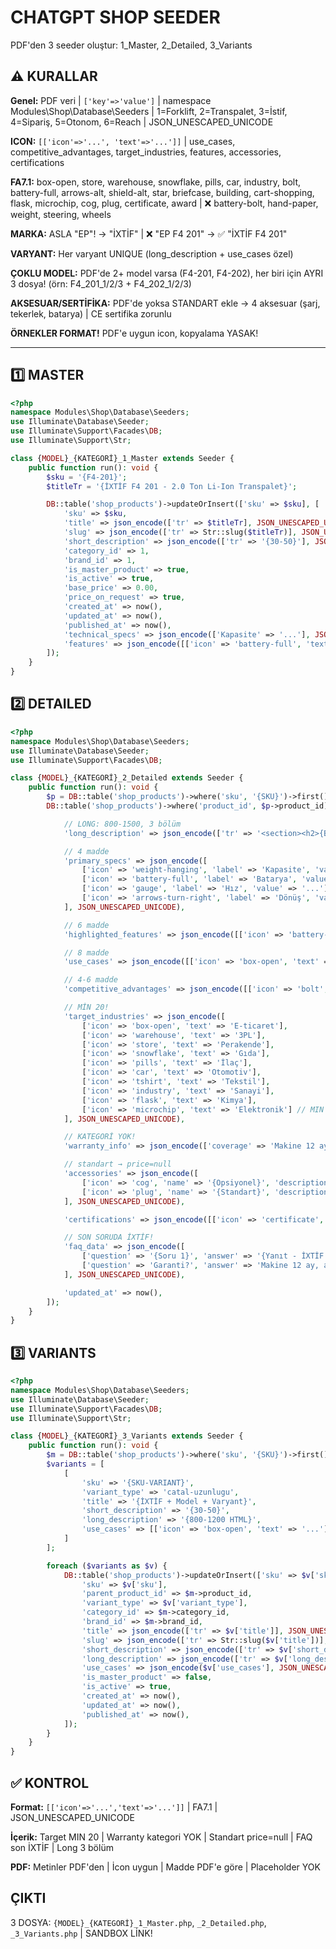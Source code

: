 # CHATGPT SHOP SEEDER

PDF'den 3 seeder oluştur: 1_Master, 2_Detailed, 3_Variants

## ⚠️ KURALLAR

**Genel:** PDF veri | `['key'=>'value']` | namespace Modules\Shop\Database\Seeders | 1=Forklift, 2=Transpalet, 3=İstif, 4=Sipariş, 5=Otonom, 6=Reach | JSON_UNESCAPED_UNICODE

**ICON:** `[['icon'=>'...', 'text'=>'...']]` | use_cases, competitive_advantages, target_industries, features, accessories, certifications

**FA7.1:** box-open, store, warehouse, snowflake, pills, car, industry, bolt, battery-full, arrows-alt, shield-alt, star, briefcase, building, cart-shopping, flask, microchip, cog, plug, certificate, award | ❌ battery-bolt, hand-paper, weight, steering, wheels

**MARKA:** ASLA "EP"! → "İXTİF" | ❌ "EP F4 201" → ✅ "İXTİF F4 201"

**VARYANT:** Her varyant UNIQUE (long_description + use_cases özel)

**ÇOKLU MODEL:** PDF'de 2+ model varsa (F4-201, F4-202), her biri için AYRI 3 dosya! (örn: F4_201_1/2/3 + F4_202_1/2/3)

**AKSESUAR/SERTİFİKA:** PDF'de yoksa STANDART ekle → 4 aksesuar (şarj, tekerlek, batarya) | CE sertifika zorunlu

**ÖRNEKLER FORMAT!** PDF'e uygun icon, kopyalama YASAK!

---

## 1️⃣ MASTER

```php
<?php
namespace Modules\Shop\Database\Seeders;
use Illuminate\Database\Seeder;
use Illuminate\Support\Facades\DB;
use Illuminate\Support\Str;

class {MODEL}_{KATEGORİ}_1_Master extends Seeder {
    public function run(): void {
        $sku = '{F4-201}';
        $titleTr = '{İXTİF F4 201 - 2.0 Ton Li-Ion Transpalet}';

        DB::table('shop_products')->updateOrInsert(['sku' => $sku], [
            'sku' => $sku,
            'title' => json_encode(['tr' => $titleTr], JSON_UNESCAPED_UNICODE),
            'slug' => json_encode(['tr' => Str::slug($titleTr)], JSON_UNESCAPED_UNICODE),
            'short_description' => json_encode(['tr' => '{30-50}'], JSON_UNESCAPED_UNICODE),
            'category_id' => 1,
            'brand_id' => 1,
            'is_master_product' => true,
            'is_active' => true,
            'base_price' => 0.00,
            'price_on_request' => true,
            'created_at' => now(),
            'updated_at' => now(),
            'published_at' => now(),
            'technical_specs' => json_encode(['Kapasite' => '...'], JSON_UNESCAPED_UNICODE),
            'features' => json_encode([['icon' => 'battery-full', 'text' => '...']], JSON_UNESCAPED_UNICODE), // 8x
        ]);
    }
}
```

## 2️⃣ DETAILED

```php
<?php
namespace Modules\Shop\Database\Seeders;
use Illuminate\Database\Seeder;
use Illuminate\Support\Facades\DB;

class {MODEL}_{KATEGORİ}_2_Detailed extends Seeder {
    public function run(): void {
        $p = DB::table('shop_products')->where('sku', '{SKU}')->first();
        DB::table('shop_products')->where('product_id', $p->product_id)->update([

            // LONG: 800-1500, 3 bölüm
            'long_description' => json_encode(['tr' => '<section><h2>{Başlık}</h2><p>{100-150}</p></section><section><h3>Teknik</h3><p>{200-300}</p></section><section><h3>Sonuç</h3><p>0216 755 3 555</p></section>'], JSON_UNESCAPED_UNICODE),

            // 4 madde
            'primary_specs' => json_encode([
                ['icon' => 'weight-hanging', 'label' => 'Kapasite', 'value' => '...'],
                ['icon' => 'battery-full', 'label' => 'Batarya', 'value' => '...'],
                ['icon' => 'gauge', 'label' => 'Hız', 'value' => '...'],
                ['icon' => 'arrows-turn-right', 'label' => 'Dönüş', 'value' => '...']
            ], JSON_UNESCAPED_UNICODE),

            // 6 madde
            'highlighted_features' => json_encode([['icon' => 'battery-full', 'title' => '...', 'description' => '...']], JSON_UNESCAPED_UNICODE),

            // 8 madde
            'use_cases' => json_encode([['icon' => 'box-open', 'text' => '...']], JSON_UNESCAPED_UNICODE),

            // 4-6 madde
            'competitive_advantages' => json_encode([['icon' => 'bolt', 'text' => '...']], JSON_UNESCAPED_UNICODE),

            // MİN 20!
            'target_industries' => json_encode([
                ['icon' => 'box-open', 'text' => 'E-ticaret'],
                ['icon' => 'warehouse', 'text' => '3PL'],
                ['icon' => 'store', 'text' => 'Perakende'],
                ['icon' => 'snowflake', 'text' => 'Gıda'],
                ['icon' => 'pills', 'text' => 'İlaç'],
                ['icon' => 'car', 'text' => 'Otomotiv'],
                ['icon' => 'tshirt', 'text' => 'Tekstil'],
                ['icon' => 'industry', 'text' => 'Sanayi'],
                ['icon' => 'flask', 'text' => 'Kimya'],
                ['icon' => 'microchip', 'text' => 'Elektronik'] // MIN 20
            ], JSON_UNESCAPED_UNICODE),

            // KATEGORİ YOK!
            'warranty_info' => json_encode(['coverage' => 'Makine 12 ay, Li-Ion batarya 24 ay garanti.', 'duration_months' => 12, 'battery_warranty_months' => 24], JSON_UNESCAPED_UNICODE),

            // standart → price=null
            'accessories' => json_encode([
                ['icon' => 'cog', 'name' => '{Opsiyonel}', 'description' => '...', 'is_standard' => false, 'price' => 'Talep üzerine'],
                ['icon' => 'plug', 'name' => '{Standart}', 'description' => '...', 'is_standard' => true, 'price' => null]
            ], JSON_UNESCAPED_UNICODE),

            'certifications' => json_encode([['icon' => 'certificate', 'name' => 'CE', 'year' => '2024', 'authority' => 'EU']], JSON_UNESCAPED_UNICODE),

            // SON SORUDA İXTİF!
            'faq_data' => json_encode([
                ['question' => '{Soru 1}', 'answer' => '{Yanıt - İXTİF YOK}'],
                ['question' => 'Garanti?', 'answer' => 'Makine 12 ay, akü 24 ay. İXTİF 0216 755 3 555.'] // 10-12, son İXTİF
            ], JSON_UNESCAPED_UNICODE),

            'updated_at' => now(),
        ]);
    }
}
```

## 3️⃣ VARIANTS

```php
<?php
namespace Modules\Shop\Database\Seeders;
use Illuminate\Database\Seeder;
use Illuminate\Support\Facades\DB;
use Illuminate\Support\Str;

class {MODEL}_{KATEGORİ}_3_Variants extends Seeder {
    public function run(): void {
        $m = DB::table('shop_products')->where('sku', '{SKU}')->first();
        $variants = [
            [
                'sku' => '{SKU-VARIANT}',
                'variant_type' => 'catal-uzunlugu',
                'title' => '{İXTİF + Model + Varyant}',
                'short_description' => '{30-50}',
                'long_description' => '{800-1200 HTML}',
                'use_cases' => [['icon' => 'box-open', 'text' => '...']] // 6x
            ]
        ];

        foreach ($variants as $v) {
            DB::table('shop_products')->updateOrInsert(['sku' => $v['sku']], [
                'sku' => $v['sku'],
                'parent_product_id' => $m->product_id,
                'variant_type' => $v['variant_type'],
                'category_id' => $m->category_id,
                'brand_id' => $m->brand_id,
                'title' => json_encode(['tr' => $v['title']], JSON_UNESCAPED_UNICODE),
                'slug' => json_encode(['tr' => Str::slug($v['title'])], JSON_UNESCAPED_UNICODE),
                'short_description' => json_encode(['tr' => $v['short_description']], JSON_UNESCAPED_UNICODE),
                'long_description' => json_encode(['tr' => $v['long_description']], JSON_UNESCAPED_UNICODE),
                'use_cases' => json_encode($v['use_cases'], JSON_UNESCAPED_UNICODE),
                'is_master_product' => false,
                'is_active' => true,
                'created_at' => now(),
                'updated_at' => now(),
                'published_at' => now(),
            ]);
        }
    }
}
```

## ✅ KONTROL

**Format:** `[['icon'=>'...','text'=>'...']]` | FA7.1 | JSON_UNESCAPED_UNICODE

**İçerik:** Target MIN 20 | Warranty kategori YOK | Standart price=null | FAQ son İXTİF | Long 3 bölüm

**PDF:** Metinler PDF'den | İcon uygun | Madde PDF'e göre | Placeholder YOK

## ÇIKTI

3 DOSYA: `{MODEL}_{KATEGORİ}_1_Master.php`, `_2_Detailed.php`, `_3_Variants.php` | SANDBOX LİNK!
